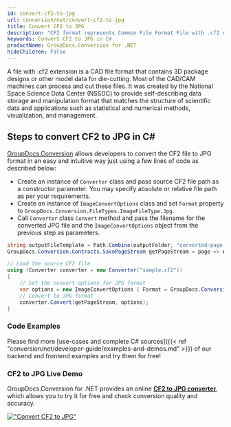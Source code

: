 ```yaml
---
id: convert-cf2-to-jpg
url: conversion/net/convert-cf2-to-jpg
title: Convert CF2 to JPG
description: "CF2 format represents Common File Format File with .cf2 extension. Learn how to convert CF2 to JPG file programmatically in C# language using GroupDocs.Conversion for .NET library."
keywords: Convert CF2 to JPG in C#
productName: GroupDocs.Conversion for .NET
hideChildren: False
---
```


A file with .cf2 extension is a CAD file format that contains 3D package designs or other model data for die-cutting. Most of the CAD/CAM machines can process and cut these files. It was created by the National Space Science Data Center (NSSDC) to provide self-describing data storage and manipulation format that matches the structure of scientific data and applications such as statistical and numerical methods, visualization, and management. 

## Steps to convert CF2 to JPG in C#

[GroupDocs.Conversion](https://products.groupdocs.com/conversion/net) allows developers to convert the CF2 file to JPG format in an easy and intuitive way just using a few lines of code as described below:

* Create an instance of `Converter` class and pass source CF2 file path as a constructor parameter. You may specify absolute or relative file path as per your requirements. 
* Create an instance of `ImageConvertOptions` class and set `Format` property to `GroupDocs.Conversion.FileTypes.ImageFileType.Jpg`.
* Call `Converter` class `Convert` method and pass the filename for the converted JPG file and the `ImageConvertOptions` object from the previous step as parameters.

```csharp
string outputFileTemplate = Path.Combine(outputFolder, "converted-page-{0}.jpg");
GroupDocs.Conversion.Contracts.SavePageStream getPageStream = page => new FileStream(string.Format(outputFileTemplate, page), FileMode.Create);

// Load the source CF2 file
using (Converter converter = new Converter("sample.cf2"))
{
    // Set the convert options for JPG format
    var options = new ImageConvertOptions { Format = GroupDocs.Conversion.FileTypes.ImageFileType.Jpg };   
    // Convert to JPG format
    converter.Convert(getPageStream, options);
}
```

### Code Examples

Please find more [use-cases and complete C# sources]({{< ref "conversion/net/developer-guide/examples-and-demos.md" >}}) of our backend and frontend examples and try them for free!

### CF2 to JPG Live Demo

GroupDocs.Conversion for .NET provides an online [**CF2 to JPG converter**](https://products.groupdocs.app/conversion/cf2-to-jpg), which allows you to try it for free and check conversion quality and accuracy.

[!["Convert CF2 to JPG"](conversion/net/images/convert-to-jpg/convert-cf2-to-jpg.png)](https://products.groupdocs.app/conversion/cf2-to-jpg)